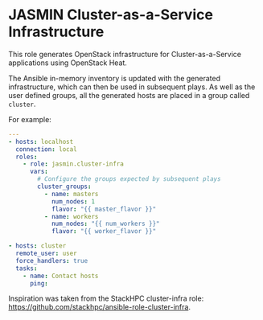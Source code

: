# JASMIN Cluster-as-a-Service Infrastructure

This role generates OpenStack infrastructure for Cluster-as-a-Service applications
using OpenStack Heat.

The Ansible in-memory inventory is updated with the generated infrastructure, which
can then be used in subsequent plays. As well as the user defined groups, all the
generated hosts are placed in a group called `cluster`.

For example:

```yaml
---
- hosts: localhost
  connection: local
  roles:
    - role: jasmin.cluster-infra
      vars:
        # Configure the groups expected by subsequent plays
        cluster_groups:
          - name: masters
            num_nodes: 1
            flavor: "{{ master_flavor }}"
          - name: workers
            num_nodes: "{{ num_workers }}"
            flavor: "{{ worker_flavor }}"

- hosts: cluster
  remote_user: user
  force_handlers: true
  tasks:
    - name: Contact hosts
      ping:
```

Inspiration was taken from the StackHPC cluster-infra role: https://github.com/stackhpc/ansible-role-cluster-infra.
